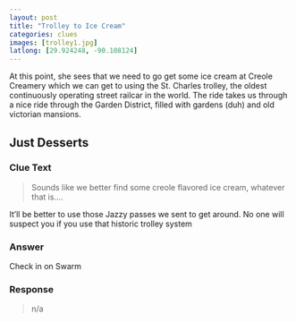 ```yaml
---
layout: post
title: "Trolley to Ice Cream"
categories: clues
images: [trolley1.jpg]
latlong: [29.924248, -90.108124]
---
```


At this point, she sees that we need to go get some ice cream at Creole Creamery which we can get to using the St. Charles trolley, the oldest continuously operating street railcar in the world. The ride takes us through a nice ride through the Garden District, filled with gardens (duh) and old victorian mansions.

<!--excerpt-->

## Just Desserts
### Clue Text
><p>Sounds like we better find some creole flavored ice cream, whatever that is….</p>
<p> It’ll be better to use those Jazzy passes we sent to get around. No one will suspect you if you use that historic trolley system</p>

### Answer
Check in on Swarm

### Response
>n/a
